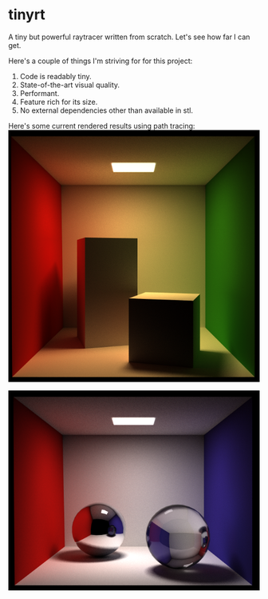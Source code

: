 # tinyrt
A tiny but powerful raytracer written from scratch. Let's see how far I can get.

Here's a couple of things I'm striving for for this project:
1. Code is readably tiny.
2. State-of-the-art visual quality.
3. Performant.
4. Feature rich for its size.
5. No external dependencies other than available in stl.

Here's some current rendered results using path tracing:
![Cornell box original. Path tracing with tinyrt.](asset/cornell_box_output.png)

![Cornell box with spheres. Path tracing with tinyrt.](asset/cornell_box_sphere_output.png)
